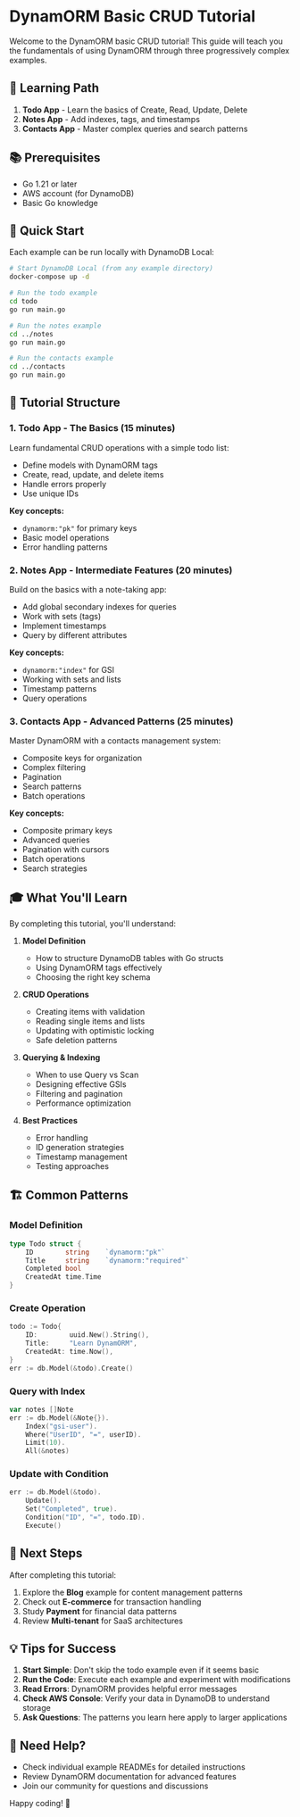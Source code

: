 # DynamORM Basic CRUD Tutorial

Welcome to the DynamORM basic CRUD tutorial! This guide will teach you the fundamentals of using DynamORM through three progressively complex examples.

## 🎯 Learning Path

1. **Todo App** - Learn the basics of Create, Read, Update, Delete
2. **Notes App** - Add indexes, tags, and timestamps
3. **Contacts App** - Master complex queries and search patterns

## 📚 Prerequisites

- Go 1.21 or later
- AWS account (for DynamoDB)
- Basic Go knowledge

## 🚀 Quick Start

Each example can be run locally with DynamoDB Local:

```bash
# Start DynamoDB Local (from any example directory)
docker-compose up -d

# Run the todo example
cd todo
go run main.go

# Run the notes example
cd ../notes
go run main.go

# Run the contacts example
cd ../contacts
go run main.go
```

## 📖 Tutorial Structure

### 1. Todo App - The Basics (15 minutes)

Learn fundamental CRUD operations with a simple todo list:
- Define models with DynamORM tags
- Create, read, update, and delete items
- Handle errors properly
- Use unique IDs

**Key concepts:**
- `dynamorm:"pk"` for primary keys
- Basic model operations
- Error handling patterns

### 2. Notes App - Intermediate Features (20 minutes)

Build on the basics with a note-taking app:
- Add global secondary indexes for queries
- Work with sets (tags)
- Implement timestamps
- Query by different attributes

**Key concepts:**
- `dynamorm:"index"` for GSI
- Working with sets and lists
- Timestamp patterns
- Query operations

### 3. Contacts App - Advanced Patterns (25 minutes)

Master DynamORM with a contacts management system:
- Composite keys for organization
- Complex filtering
- Pagination
- Search patterns
- Batch operations

**Key concepts:**
- Composite primary keys
- Advanced queries
- Pagination with cursors
- Batch operations
- Search strategies

## 🎓 What You'll Learn

By completing this tutorial, you'll understand:

1. **Model Definition**
   - How to structure DynamoDB tables with Go structs
   - Using DynamORM tags effectively
   - Choosing the right key schema

2. **CRUD Operations**
   - Creating items with validation
   - Reading single items and lists
   - Updating with optimistic locking
   - Safe deletion patterns

3. **Querying & Indexing**
   - When to use Query vs Scan
   - Designing effective GSIs
   - Filtering and pagination
   - Performance optimization

4. **Best Practices**
   - Error handling
   - ID generation strategies
   - Timestamp management
   - Testing approaches

## 🏗️ Common Patterns

### Model Definition
```go
type Todo struct {
    ID        string    `dynamorm:"pk"`
    Title     string    `dynamorm:"required"`
    Completed bool      
    CreatedAt time.Time
}
```

### Create Operation
```go
todo := Todo{
    ID:        uuid.New().String(),
    Title:     "Learn DynamORM",
    CreatedAt: time.Now(),
}
err := db.Model(&todo).Create()
```

### Query with Index
```go
var notes []Note
err := db.Model(&Note{}).
    Index("gsi-user").
    Where("UserID", "=", userID).
    Limit(10).
    All(&notes)
```

### Update with Condition
```go
err := db.Model(&todo).
    Update().
    Set("Completed", true).
    Condition("ID", "=", todo.ID).
    Execute()
```

## 🚦 Next Steps

After completing this tutorial:

1. Explore the **Blog** example for content management patterns
2. Check out **E-commerce** for transaction handling
3. Study **Payment** for financial data patterns
4. Review **Multi-tenant** for SaaS architectures

## 💡 Tips for Success

1. **Start Simple**: Don't skip the todo example even if it seems basic
2. **Run the Code**: Execute each example and experiment with modifications
3. **Read Errors**: DynamORM provides helpful error messages
4. **Check AWS Console**: Verify your data in DynamoDB to understand storage
5. **Ask Questions**: The patterns you learn here apply to larger applications

## 📝 Need Help?

- Check individual example READMEs for detailed instructions
- Review DynamORM documentation for advanced features
- Join our community for questions and discussions

Happy coding! 🎉 